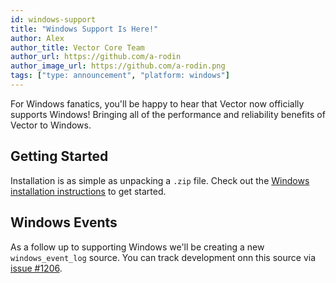 ```yaml
---
id: windows-support
title: "Windows Support Is Here!"
author: Alex
author_title: Vector Core Team
author_url: https://github.com/a-rodin
author_image_url: https://github.com/a-rodin.png
tags: ["type: announcement", "platform: windows"]
---
```


For Windows fanatics, you'll be happy to hear that Vector now officially
supports Windows! Bringing all of the performance and reliability benefits of
Vector to Windows.

## Getting Started

Installation is as simple as unpacking a `.zip` file. Check out the
[Windows installation instructions][docs.operating_systems.windows] to get
started.

## Windows Events

As a follow up to supporting Windows we'll be creating a new `windows_event_log`
source. You can track development onn this source via
[issue #1206][urls.issue_1206].


[docs.operating_systems.windows]: /docs/setup/installation/operating-systems/windows
[urls.issue_1206]: https://github.com/timberio/vector/issues/1206

